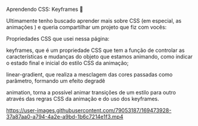 Aprendendo CSS: Keyframes 🔑

Ultimamente tenho buscado aprender mais sobre CSS (em especial, as animações ) e queria compartilhar um projeto que fiz com vocês:

Propriedades CSS que usei nessa página:

keyframes, que é um propriedade CSS que tem a função de controlar as características e mudanças do objeto que estamos animando, como indicar o estado final e inicial do estilo CSS da animação;

linear-gradient, que realiza a mesclagem das cores passadas como parâmetro, formando um efeito degradê

animation, torna a possível animar transições de um estilo para outro através das regras CSS da animação e do uso dos keyframes.







https://user-images.githubusercontent.com/79053187/169473928-37a87aa0-a794-4a2e-a9bd-1b6c7214e1f3.mp4

